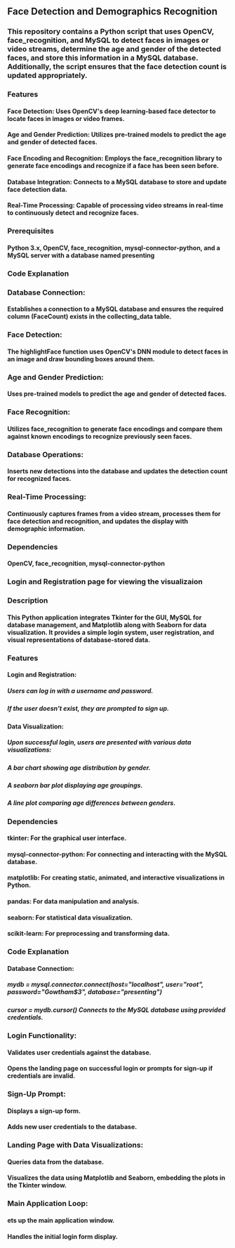 ## Face Detection and Demographics Recognition
### This repository contains a Python script that uses OpenCV, face_recognition, and MySQL to detect faces in images or video streams, determine the age and gender of the detected faces, and store this information in a MySQL database. Additionally, the script ensures that the face detection count is updated appropriately.
### Features
#### Face Detection: Uses OpenCV's deep learning-based face detector to locate faces in images or video frames.
#### Age and Gender Prediction: Utilizes pre-trained models to predict the age and gender of detected faces.
#### Face Encoding and Recognition: Employs the face_recognition library to generate face encodings and recognize if a face has been seen before.
#### Database Integration: Connects to a MySQL database to store and update face detection data.
#### Real-Time Processing: Capable of processing video streams in real-time to continuously detect and recognize faces.
### Prerequisites
#### Python 3.x, OpenCV, face_recognition, mysql-connector-python, and a MySQL server with a database named presenting
### Code Explanation
### Database Connection:
#### Establishes a connection to a MySQL database and ensures the required column (FaceCount) exists in the collecting_data table.
### Face Detection:
#### The highlightFace function uses OpenCV's DNN module to detect faces in an image and draw bounding boxes around them.
### Age and Gender Prediction:
#### Uses pre-trained models to predict the age and gender of detected faces.
### Face Recognition:
#### Utilizes face_recognition to generate face encodings and compare them against known encodings to recognize previously seen faces.
### Database Operations:
#### Inserts new detections into the database and updates the detection count for recognized faces.
### Real-Time Processing:
#### Continuously captures frames from a video stream, processes them for face detection and recognition, and updates the display with demographic information.
### Dependencies
#### OpenCV, face_recognition, mysql-connector-python
### Login and Registration page for viewing the visualizaion
### Description
#### This Python application integrates Tkinter for the GUI, MySQL for database management, and Matplotlib along with Seaborn for data visualization. It provides a simple login system, user registration, and visual representations of database-stored data.
### Features
#### Login and Registration:
##### Users can log in with a username and password.
##### If the user doesn't exist, they are prompted to sign up.
#### Data Visualization:
##### Upon successful login, users are presented with various data visualizations:
##### A bar chart showing age distribution by gender.
##### A seaborn bar plot displaying age groupings.
##### A line plot comparing age differences between genders.
### Dependencies
#### tkinter: For the graphical user interface.
#### mysql-connector-python: For connecting and interacting with the MySQL database.
#### matplotlib: For creating static, animated, and interactive visualizations in Python.
#### pandas: For data manipulation and analysis.
#### seaborn: For statistical data visualization.
#### scikit-learn: For preprocessing and transforming data.
### Code Explanation
#### Database Connection:
##### mydb = mysql.connector.connect(host="localhost", user="root", password="Gowtham$3", database="presenting")
##### cursor = mydb.cursor() Connects to the MySQL database using provided credentials.

### Login Functionality:
#### Validates user credentials against the database.
#### Opens the landing page on successful login or prompts for sign-up if credentials are invalid.
### Sign-Up Prompt:
#### Displays a sign-up form.
#### Adds new user credentials to the database.
### Landing Page with Data Visualizations:
#### Queries data from the database.
#### Visualizes the data using Matplotlib and Seaborn, embedding the plots in the Tkinter window.
### Main Application Loop:
#### ets up the main application window.
#### Handles the initial login form display.

